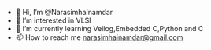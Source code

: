 - 👋 Hi, I’m @NarasimhaInamdar
- 👀 I’m interested in VLSI
- 🌱 I’m currently learning Veilog,Embedded C,Python and C
- 📫 How to reach me narasimhainamdar@gmail.com

<!---
NarasimhaInamdar/NarasimhaInamdar is a ✨ special ✨ repository because its `README.md` (this file) appears on your GitHub profile.
You can click the Preview link to take a look at your changes.
--->
